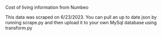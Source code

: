 Cost of living information from Numbeo

This data was scraped on 6/23/2023. You can pull an up to date json by running scrape.py and then upload it to your own MySql database using transform.py
